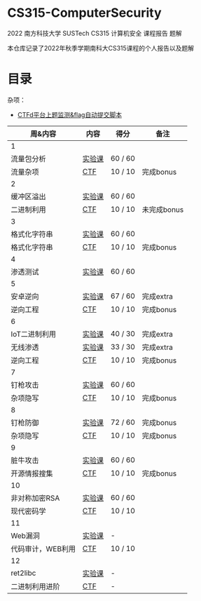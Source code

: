# CS315-ComputerSecurity
2022 南方科技大学 SUSTech CS315 计算机安全 课程报告 题解

本仓库记录了2022年秋季学期南科大CS315课程的个人报告以及题解

# 目录

杂项：
- [CTFd平台上题监测&flag自动提交脚本](ctfd.py)

周&内容 | 内容 | 得分 | 备注  
-- | --- | -- | --
1 | | | 
流量包分析 | [实验课](week1/lab.md) | 60 / 60 | 
流量杂项 | [CTF](week1/ctf.md) | 10 / 10 | 完成bonus
2 | | | 
缓冲区溢出 |[实验课](week2/lab.md) | 60 / 60 | 
二进制利用 | [CTF](week2/ctf.md) | 10 / 10 | 未完成bonus
3 | | | 
格式化字符串 | [实验课](week3/lab.md) | 60 / 60 | 
格式化字符串 | [CTF](week3/wp.md) | 10 / 10 | 完成bonus
4 | | | 
渗透测试 | [实验课](week4/lab.md) | 60 / 60 | 
5 | | |  
安卓逆向 | [实验课](week5/lab.md) | 67 / 60 | 完成extra
逆向工程 | [CTF](week5/wp.md) | 10 / 10 | 完成bonus
6 | | | 
IoT二进制利用 | [实验课](week6/lab1.md) | 40 / 30 | 完成extra
无线渗透 | [实验课](week6/lab2.md) | 33 / 30 | 完成extra  
逆向工程 | [CTF](week6/wp.md) | 10 / 10 | 完成bonus
7 | | | 
钉枪攻击 | [实验课](week7/lab.md) | 60 / 60 | 
杂项隐写 | [CTF](week7/wp.md) | 10 / 10 | 完成bonus
8 | | | 
钉枪防御 | [实验课](week8/lab.md) | 72 / 60 | 完成bonus
杂项隐写 | [CTF](week8/wp.md) | 10 / 10 | 完成bonus
9 | | | 
脏牛攻击 | [实验课](week9/lab.md) | 60 / 60 | 
开源情报搜集 | [CTF](week9/wp.md) | 10 / 10 | 完成bonus
10 | | | 
非对称加密RSA | [实验课](weeka/lab.md) | 60 / 60  | 
现代密码学 | [CTF](weeka/wp.md) | 10 / 10 | 
11 | | | 
Web漏洞 | [实验课](weekb/lab.md) | - | 
代码审计，WEB利用 | [CTF](weekb/wp.md) | 10 / 10 | 
12 | | | 
ret2libc | [实验课](weekc/lab.md) | - | 
二进制利用进阶 | [CTF](weekc/wp.md) | - | 
